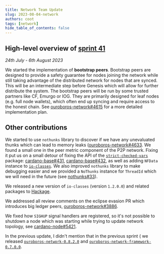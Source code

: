 ```yaml
---
title: Network Team Update
slug: 2023-08-04-network
authors: coot
tags: [network]
hide_table_of_contents: false
---
```


## High-level overview of [sprint 41][sprint-41]
_24th July - 6th August 2023_

We started the implementation of __bootstrap peers__.  Bootstrap peers are designed
to provide a safety guarantee for nodes joining the network while still taking
advantage of the distributed network for nodes that are synced.  This will be
an intermediate step before Genesis which will allow for further distribute the
system.  The bootstrap peers will be run by some trusted partners like CF,
Emurgo or IOG.   They are primarily designed for leaf nodes (e.g. full node
wallets), which often end up syncing and require access to the honest chain. See
[ouroboros-network#4615] for a more detailed implementation plan.

## Other contributions

We started to use `nothunks` library to discover if we have any unevaluated
thunks which can lead to memory leaks ([ouroboros-network#4633].  We found a small one in the peer metric
component of the P2P network.  Fixing it put us on a small detour of fixing the API
of the [`strict-checked-vars`] package: [cardano-base#431], [cardano-base#432],
as well as adding `NFData` instance to [`io-classes`][io-classes#110].  We also
improved `nothunks` library to make debugging easier and we provided a
`NoThunks` instance for `ThreadId` which we will need in the future (see
[nothunks#33]).

We released a new version of `io-classes` (version `1.2.0.0`) and related
packages to [Hackage][io-classes-1.2.0.0].

We addressed all review comments on the eclipse evasion PR which introduces big
ledger peers, [ouroboros-network#3886].

We fixed how `SIGHUP` signal handlers are registered, so it's not possible to
shutdown a node which was starting while trying to update network topology,
see [cardano-node#5421].

In the previous update, I didn't mention that in the previous sprint ( we released
[`ouroboros-network-0.8.2.0`] and [`ouroboros-network-framework-0.7.0.0`].

[sprint-41]: https://github.com/orgs/input-output-hk/projects/19/views/16?filterQuery=sprint%3A%22sprint+41%22

[`strict-checked-vars`]: https://github.com/input-output-hk/cardano-base/tree/master/strict-checked-vars
[cardano-base#431]: https://github.com/input-output-hk/cardano-base/pulls/431
[cardano-base#432]: https://github.com/input-output-hk/cardano-base/pulls/432
[cardano-node#5421]: https://github.com/input-output-hk/cardano-node/pull/5421
[ouroboros-network#3886]: https://github.com/input-output-hk/ouroboros-network/issues/3886
[ouroboros-network#4615]: https://github.com/input-output-hk/ouroboros-network/issues/4615
[ouroboros-network#4633]: https://github.com/input-output-hk/ouroboros-network/issues/4633
[`ouroboros-network-0.8.2.0`]: https://github.com/input-output-hk/ouroboros-network/blob/f84fcddce472d6cfc2b838b20a2ad085fe0896ed/ouroboros-network/CHANGELOG.md
[`ouroboros-network-framework-0.7.0.0`]: https://github.com/input-output-hk/ouroboros-network/blob/ouroboros-network-framework-0.7.0.0/ouroboros-network-framework/CHANGELOG.md
[io-classes#110]: https://github.com/input-output-hk/io-sim/pull/110
[io-classes-1.2.0.0]: https://hackage.haskell.org/package/io-classes-1.2.0.0io-classes-1.2.0.0
[nothunks#33]: https://github.com/input-output-hk/nothunks/pull/33
